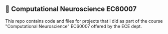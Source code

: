 ## 🤖 Computational Neuroscience EC60007
This repo contains code and files for projects that I did as part of the course "Computational Neuroscience" EC60007 offered by the ECE dept.
